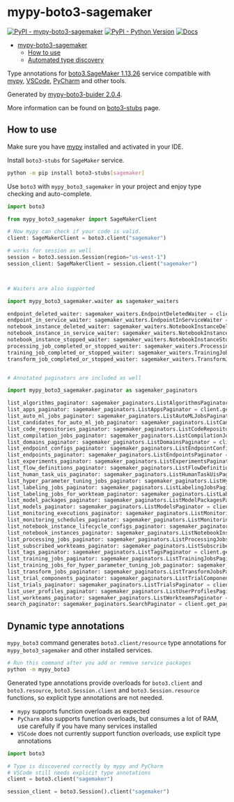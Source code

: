 # mypy-boto3-sagemaker

[![PyPI - mypy-boto3-sagemaker](https://img.shields.io/pypi/v/mypy-boto3-sagemaker.svg?color=blue)](https://pypi.org/project/mypy-boto3-sagemaker)
[![PyPI - Python Version](https://img.shields.io/pypi/pyversions/mypy-boto3-sagemaker.svg?color=blue)](https://pypi.org/project/mypy-boto3-sagemaker)
[![Docs](https://img.shields.io/readthedocs/mypy-boto3-builder.svg?color=blue)](https://mypy-boto3-builder.readthedocs.io/)

- [mypy-boto3-sagemaker](#mypy-boto3-sagemaker)
  - [How to use](#how-to-use)
  - [Automated type discovery](#automated-type-discovery)

Type annotations for
[boto3.SageMaker 1.13.26](https://boto3.amazonaws.com/v1/documentation/api/1.13.26/reference/services/sagemaker.html#SageMaker) service
compatible with [mypy](https://github.com/python/mypy), [VSCode](https://code.visualstudio.com/),
[PyCharm](https://www.jetbrains.com/pycharm/) and other tools.

Generated by [mypy-boto3-buider 2.0.4](https://github.com/vemel/mypy_boto3_builder).

More information can be found on [boto3-stubs](https://pypi.org/project/boto3-stubs/) page.

## How to use

Make sure you have [mypy](https://github.com/python/mypy) installed and activated in your IDE.

Install `boto3-stubs` for `SageMaker` service.

```bash
python -m pip install boto3-stubs[sagemaker]
```

Use `boto3` with `mypy_boto3_sagemaker` in your project and enjoy type checking and auto-complete.

```python
import boto3

from mypy_boto3_sagemaker import SageMakerClient

# Now mypy can check if your code is valid.
client: SageMakerClient = boto3.client("sagemaker")

# works for session as well
session = boto3.session.Session(region="us-west-1")
session_client: SageMakerClient = session.client("sagemaker")



# Waiters are also supported

import mypy_boto3_sagemaker.waiter as sagemaker_waiters

endpoint_deleted_waiter: sagemaker_waiters.EndpointDeletedWaiter = client.get_waiter("endpoint_deleted")
endpoint_in_service_waiter: sagemaker_waiters.EndpointInServiceWaiter = client.get_waiter("endpoint_in_service")
notebook_instance_deleted_waiter: sagemaker_waiters.NotebookInstanceDeletedWaiter = client.get_waiter("notebook_instance_deleted")
notebook_instance_in_service_waiter: sagemaker_waiters.NotebookInstanceInServiceWaiter = client.get_waiter("notebook_instance_in_service")
notebook_instance_stopped_waiter: sagemaker_waiters.NotebookInstanceStoppedWaiter = client.get_waiter("notebook_instance_stopped")
processing_job_completed_or_stopped_waiter: sagemaker_waiters.ProcessingJobCompletedOrStoppedWaiter = client.get_waiter("processing_job_completed_or_stopped")
training_job_completed_or_stopped_waiter: sagemaker_waiters.TrainingJobCompletedOrStoppedWaiter = client.get_waiter("training_job_completed_or_stopped")
transform_job_completed_or_stopped_waiter: sagemaker_waiters.TransformJobCompletedOrStoppedWaiter = client.get_waiter("transform_job_completed_or_stopped")


# Annotated paginators are included as well

import mypy_boto3_sagemaker.paginator as sagemaker_paginators

list_algorithms_paginator: sagemaker_paginators.ListAlgorithmsPaginator = client.get_paginator("list_algorithms")
list_apps_paginator: sagemaker_paginators.ListAppsPaginator = client.get_paginator("list_apps")
list_auto_ml_jobs_paginator: sagemaker_paginators.ListAutoMLJobsPaginator = client.get_paginator("list_auto_ml_jobs")
list_candidates_for_auto_ml_job_paginator: sagemaker_paginators.ListCandidatesForAutoMLJobPaginator = client.get_paginator("list_candidates_for_auto_ml_job")
list_code_repositories_paginator: sagemaker_paginators.ListCodeRepositoriesPaginator = client.get_paginator("list_code_repositories")
list_compilation_jobs_paginator: sagemaker_paginators.ListCompilationJobsPaginator = client.get_paginator("list_compilation_jobs")
list_domains_paginator: sagemaker_paginators.ListDomainsPaginator = client.get_paginator("list_domains")
list_endpoint_configs_paginator: sagemaker_paginators.ListEndpointConfigsPaginator = client.get_paginator("list_endpoint_configs")
list_endpoints_paginator: sagemaker_paginators.ListEndpointsPaginator = client.get_paginator("list_endpoints")
list_experiments_paginator: sagemaker_paginators.ListExperimentsPaginator = client.get_paginator("list_experiments")
list_flow_definitions_paginator: sagemaker_paginators.ListFlowDefinitionsPaginator = client.get_paginator("list_flow_definitions")
list_human_task_uis_paginator: sagemaker_paginators.ListHumanTaskUisPaginator = client.get_paginator("list_human_task_uis")
list_hyper_parameter_tuning_jobs_paginator: sagemaker_paginators.ListHyperParameterTuningJobsPaginator = client.get_paginator("list_hyper_parameter_tuning_jobs")
list_labeling_jobs_paginator: sagemaker_paginators.ListLabelingJobsPaginator = client.get_paginator("list_labeling_jobs")
list_labeling_jobs_for_workteam_paginator: sagemaker_paginators.ListLabelingJobsForWorkteamPaginator = client.get_paginator("list_labeling_jobs_for_workteam")
list_model_packages_paginator: sagemaker_paginators.ListModelPackagesPaginator = client.get_paginator("list_model_packages")
list_models_paginator: sagemaker_paginators.ListModelsPaginator = client.get_paginator("list_models")
list_monitoring_executions_paginator: sagemaker_paginators.ListMonitoringExecutionsPaginator = client.get_paginator("list_monitoring_executions")
list_monitoring_schedules_paginator: sagemaker_paginators.ListMonitoringSchedulesPaginator = client.get_paginator("list_monitoring_schedules")
list_notebook_instance_lifecycle_configs_paginator: sagemaker_paginators.ListNotebookInstanceLifecycleConfigsPaginator = client.get_paginator("list_notebook_instance_lifecycle_configs")
list_notebook_instances_paginator: sagemaker_paginators.ListNotebookInstancesPaginator = client.get_paginator("list_notebook_instances")
list_processing_jobs_paginator: sagemaker_paginators.ListProcessingJobsPaginator = client.get_paginator("list_processing_jobs")
list_subscribed_workteams_paginator: sagemaker_paginators.ListSubscribedWorkteamsPaginator = client.get_paginator("list_subscribed_workteams")
list_tags_paginator: sagemaker_paginators.ListTagsPaginator = client.get_paginator("list_tags")
list_training_jobs_paginator: sagemaker_paginators.ListTrainingJobsPaginator = client.get_paginator("list_training_jobs")
list_training_jobs_for_hyper_parameter_tuning_job_paginator: sagemaker_paginators.ListTrainingJobsForHyperParameterTuningJobPaginator = client.get_paginator("list_training_jobs_for_hyper_parameter_tuning_job")
list_transform_jobs_paginator: sagemaker_paginators.ListTransformJobsPaginator = client.get_paginator("list_transform_jobs")
list_trial_components_paginator: sagemaker_paginators.ListTrialComponentsPaginator = client.get_paginator("list_trial_components")
list_trials_paginator: sagemaker_paginators.ListTrialsPaginator = client.get_paginator("list_trials")
list_user_profiles_paginator: sagemaker_paginators.ListUserProfilesPaginator = client.get_paginator("list_user_profiles")
list_workteams_paginator: sagemaker_paginators.ListWorkteamsPaginator = client.get_paginator("list_workteams")
search_paginator: sagemaker_paginators.SearchPaginator = client.get_paginator("search")
```

## Dynamic type annotations

`mypy_boto3` command generates `boto3.client/resource` type annotations for
`mypy_boto3_sagemaker` and other installed services.

```bash
# Run this command after you add or remove service packages
python -m mypy_boto3
```

Generated type annotations provide overloads for `boto3.client` and `boto3.resource`,
`boto3.Session.client` and `boto3.Session.resource` functions,
so explicit type annotations are not needed.

- `mypy` supports function overloads as expected
- `PyCharm` also supports function overloads, but consumes a lot of RAM, use carefully if you have many services installed
- `VSCode` does not currently support function overloads, use explicit type annotations

```python
import boto3

# Type is discovered correctly by mypy and PyCharm
# VSCode still needs explicit type annotations
client = boto3.client("sagemaker")

session_client = boto3.Session().client("sagemaker")
```